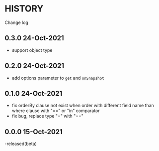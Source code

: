 # HISTORY

Change log

## 0.3.0 24-Oct-2021

- support object type

## 0.2.0 24-Oct-2021

- add options parameter to `get` and `onSnapshot`

## 0.1.0 24-Oct-2021

- fix orderBy clause not exist when order with different field name than where clause with "==" or "in" comparator
- fix bug, replace type "=" with "=="

## 0.0.0 15-Oct-2021

-released(beta)

